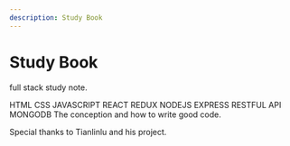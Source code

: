 ```yaml
---
description: Study Book
---
```


# Study Book

full stack study note.

HTML CSS JAVASCRIPT REACT REDUX NODEJS EXPRESS RESTFUL API MONGODB The conception and how to write good code.

Special thanks to Tianlinlu and his project.

